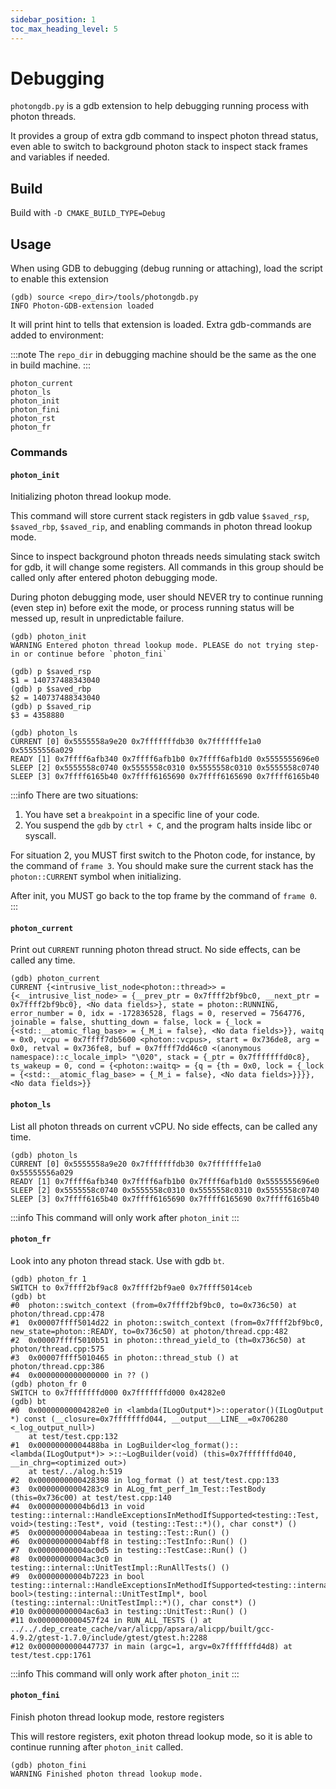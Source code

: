 ```yaml
---
sidebar_position: 1
toc_max_heading_level: 5
---
```


# Debugging

`photongdb.py` is a gdb extension to help debugging running process with photon threads.

It provides a group of extra gdb command to inspect photon thread status, even able to switch to background photon
stack to inspect stack frames and variables if needed.

## Build

Build with `-D CMAKE_BUILD_TYPE=Debug`

## Usage

When using GDB to debugging (debug running or attaching), load the script to enable this extension

```gdb
(gdb) source <repo_dir>/tools/photongdb.py 
INFO Photon-GDB-extension loaded
```
It will print hint to tells that extension is loaded.
Extra gdb-commands are added to environment:

:::note
The `repo_dir` in debugging machine should be the same as the one in build machine.
:::

```gdb
photon_current
photon_ls
photon_init
photon_fini
photon_rst
photon_fr
```

### Commands

#### `photon_init`

Initializing photon thread lookup mode.

This command will store current stack registers in gdb value `$saved_rsp`, `$saved_rbp`, `$saved_rip`, and enabling
commands in photon thread lookup mode.

Since to inspect background photon threads needs simulating stack switch for gdb, it will change some registers.
All commands in this group should be called only after entered photon debugging mode.

During photon debugging mode, user should NEVER try to continue running (even step in) before exit the mode, or
process running status will be messed up, result in unpredictable failure.

```gdb
(gdb) photon_init
WARNING Entered photon thread lookup mode. PLEASE do not trying step-in or continue before `photon_fini`

(gdb) p $saved_rsp
$1 = 140737488343040
(gdb) p $saved_rbp
$2 = 140737488343040
(gdb) p $saved_rip
$3 = 4358880

(gdb) photon_ls
CURRENT [0] 0x5555558a9e20 0x7fffffffdb30 0x7fffffffe1a0 0x55555556a029
READY [1] 0x7ffff6afb340 0x7ffff6afb1b0 0x7ffff6afb1d0 0x5555555696e0
SLEEP [2] 0x5555558c0740 0x5555558c0310 0x5555558c0310 0x5555558c0740
SLEEP [3] 0x7ffff6165b40 0x7ffff6165690 0x7ffff6165690 0x7ffff6165b40
```

:::info
There are two situations:
1. You have set a `breakpoint` in a specific line of your code.
2. You suspend the `gdb` by `ctrl + C`, and the program halts inside libc or syscall.

For situation 2, you MUST first switch to the Photon code, for instance, by the command of `frame 3`.
You should make sure the current stack has the `photon::CURRENT` symbol when initializing.

After init, you MUST go back to the top frame by the command of `frame 0`.
:::


#### `photon_current`

Print out `CURRENT` running photon thread struct. No side effects, can be called any time.

```gdb
(gdb) photon_current
CURRENT {<intrusive_list_node<photon::thread>> = {<__intrusive_list_node> = {__prev_ptr = 0x7ffff2bf9bc0, __next_ptr = 0x7ffff2bf9bc0}, <No data fields>}, state = photon::RUNNING, error_number = 0, idx = -172836528, flags = 0, reserved = 7564776, joinable = false, shutting_down = false, lock = {_lock = {<std::__atomic_flag_base> = {_M_i = false}, <No data fields>}}, waitq = 0x0, vcpu = 0x7ffff7db5600 <photon::vcpus>, start = 0x736de8, arg = 0x0, retval = 0x736fe8, buf = 0x7ffff7dd46c0 <(anonymous namespace)::c_locale_impl> "\020", stack = {_ptr = 0x7fffffffd0c8}, ts_wakeup = 0, cond = {<photon::waitq> = {q = {th = 0x0, lock = {_lock = {<std::__atomic_flag_base> = {_M_i = false}, <No data fields>}}}}, <No data fields>}}
```

#### `photon_ls`

List all photon threads on current vCPU. No side effects, can be called any time.

```gdb
(gdb) photon_ls
CURRENT [0] 0x5555558a9e20 0x7fffffffdb30 0x7fffffffe1a0 0x55555556a029
READY [1] 0x7ffff6afb340 0x7ffff6afb1b0 0x7ffff6afb1d0 0x5555555696e0
SLEEP [2] 0x5555558c0740 0x5555558c0310 0x5555558c0310 0x5555558c0740
SLEEP [3] 0x7ffff6165b40 0x7ffff6165690 0x7ffff6165690 0x7ffff6165b40
```

:::info
This command will only work after `photon_init`
:::

#### `photon_fr`

Look into any photon thread stack. Use with gdb `bt`.

```gdb
(gdb) photon_fr 1
SWITCH to 0x7ffff2bf9ac8 0x7ffff2bf9ae0 0x7ffff5014ceb
(gdb) bt
#0  photon::switch_context (from=0x7ffff2bf9bc0, to=0x736c50) at photon/thread.cpp:478
#1  0x00007ffff5014d22 in photon::switch_context (from=0x7ffff2bf9bc0, new_state=photon::READY, to=0x736c50) at photon/thread.cpp:482
#2  0x00007ffff5010b51 in photon::thread_yield_to (th=0x736c50) at photon/thread.cpp:575
#3  0x00007ffff5010465 in photon::thread_stub () at photon/thread.cpp:386
#4  0x0000000000000000 in ?? ()
(gdb) photon_fr 0
SWITCH to 0x7fffffffd000 0x7fffffffd000 0x4282e0
(gdb) bt
#0  0x00000000004282e0 in <lambda(ILogOutput*)>::operator()(ILogOutput *) const (__closure=0x7fffffffd044, __output___LINE__=0x706280 <_log_output_null>)
    at test/test.cpp:132
#1  0x00000000004488ba in LogBuilder<log_format()::<lambda(ILogOutput*)> >::~LogBuilder(void) (this=0x7fffffffd040, __in_chrg=<optimized out>)
    at test/../alog.h:519
#2  0x0000000000428398 in log_format () at test/test.cpp:133
#3  0x00000000004283c9 in ALog_fmt_perf_1m_Test::TestBody (this=0x736c00) at test/test.cpp:140
#4  0x00000000004b6d13 in void testing::internal::HandleExceptionsInMethodIfSupported<testing::Test, void>(testing::Test*, void (testing::Test::*)(), char const*) ()
#5  0x00000000004abeaa in testing::Test::Run() ()
#6  0x00000000004abff8 in testing::TestInfo::Run() ()
#7  0x00000000004ac0d5 in testing::TestCase::Run() ()
#8  0x00000000004ac3c0 in testing::internal::UnitTestImpl::RunAllTests() ()
#9  0x00000000004b7223 in bool testing::internal::HandleExceptionsInMethodIfSupported<testing::internal::UnitTestImpl, bool>(testing::internal::UnitTestImpl*, bool (testing::internal::UnitTestImpl::*)(), char const*) ()
#10 0x00000000004ac6a3 in testing::UnitTest::Run() ()
#11 0x0000000000457f24 in RUN_ALL_TESTS () at ../../.dep_create_cache/var/alicpp/apsara/alicpp/built/gcc-4.9.2/gtest-1.7.0/include/gtest/gtest.h:2288
#12 0x0000000000447737 in main (argc=1, argv=0x7fffffffd4d8) at test/test.cpp:1761
```

:::info
This command will only work after `photon_init`
:::

#### `photon_fini`

Finish photon thread lookup mode, restore registers

This will restore registers, exit photon thread lookup mode, so it is able to continue running after `photon_init` called.

```gdb
(gdb) photon_fini
WARNING Finished photon thread lookup mode.
```
